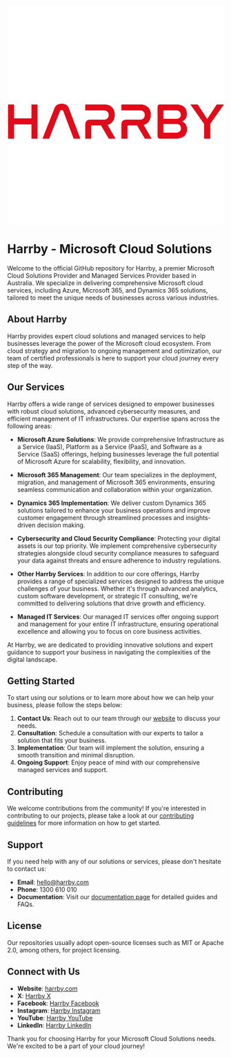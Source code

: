 ![HARRBY Logo](HarrbyPtyLtd.png)
# Harrby - Microsoft Cloud Solutions

Welcome to the official GitHub repository for Harrby, a premier Microsoft Cloud Solutions Provider and Managed Services Provider based in Australia. We specialize in delivering comprehensive Microsoft cloud services, including Azure, Microsoft 365, and Dynamics 365 solutions, tailored to meet the unique needs of businesses across various industries.

## About Harrby

Harrby provides expert cloud solutions and managed services to help businesses leverage the power of the Microsoft cloud ecosystem. From cloud strategy and migration to ongoing management and optimization, our team of certified professionals is here to support your cloud journey every step of the way.

## Our Services

Harrby offers a wide range of services designed to empower businesses with robust cloud solutions, advanced cybersecurity measures, and efficient management of IT infrastructures. Our expertise spans across the following areas:

- **Microsoft Azure Solutions**: We provide comprehensive Infrastructure as a Service (IaaS), Platform as a Service (PaaS), and Software as a Service (SaaS) offerings, helping businesses leverage the full potential of Microsoft Azure for scalability, flexibility, and innovation.

- **Microsoft 365 Management**: Our team specializes in the deployment, migration, and management of Microsoft 365 environments, ensuring seamless communication and collaboration within your organization.

- **Dynamics 365 Implementation**: We deliver custom Dynamics 365 solutions tailored to enhance your business operations and improve customer engagement through streamlined processes and insights-driven decision making.

- **Cybersecurity and Cloud Security Compliance**: Protecting your digital assets is our top priority. We implement comprehensive cybersecurity strategies alongside cloud security compliance measures to safeguard your data against threats and ensure adherence to industry regulations.

- **Other Harrby Services**: In addition to our core offerings, Harrby provides a range of specialized services designed to address the unique challenges of your business. Whether it's through advanced analytics, custom software development, or strategic IT consulting, we're committed to delivering solutions that drive growth and efficiency.

- **Managed IT Services**: Our managed IT services offer ongoing support and management for your entire IT infrastructure, ensuring operational excellence and allowing you to focus on core business activities.

At Harrby, we are dedicated to providing innovative solutions and expert guidance to support your business in navigating the complexities of the digital landscape.

## Getting Started

To start using our solutions or to learn more about how we can help your business, please follow the steps below:

1. **Contact Us**: Reach out to our team through our [website](https://www.harrby.com) to discuss your needs.
2. **Consultation**: Schedule a consultation with our experts to tailor a solution that fits your business.
3. **Implementation**: Our team will implement the solution, ensuring a smooth transition and minimal disruption.
4. **Ongoing Support**: Enjoy peace of mind with our comprehensive managed services and support.

## Contributing

We welcome contributions from the community! If you're interested in contributing to our projects, please take a look at our [contributing guidelines](CONTRIBUTING.md) for more information on how to get started.

## Support

If you need help with any of our solutions or services, please don't hesitate to contact us:

- **Email**: hello@harrby.com
- **Phone**: 1300 610 010
- **Documentation**: Visit our [documentation page](#) for detailed guides and FAQs.

## License

Our repositories usually adopt open-source licenses such as MIT or Apache 2.0, among others, for project licensing.

## Connect with Us

- **Website**: [harrby.com](https://www.harrby.com)
- **X**: [Harrby X](https://twitter.com/HarrbyPtyLtd)
- **Facebook**: [Harrby Facebook](https://www.facebook.com/HarrbyPtyLtd)
- **Instagram**: [Harrby Instagram](https://www.instagram.com/HarrbyPtyLtd)
- **YouTube**: [Harrby YouTube](https://www.youtube.com/@HarrbyPtyLtd)
- **LinkedIn**: [Harrby LinkedIn](#)

Thank you for choosing Harrby for your Microsoft Cloud Solutions needs. We're excited to be a part of your cloud journey!

